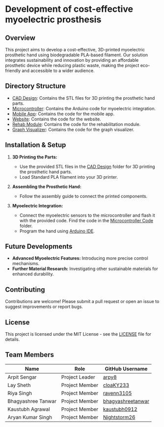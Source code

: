 # Development of cost-effective myoelectric prosthesis

## Overview
This project aims to develop a cost-effective, 3D-printed myoelectric prosthetic hand using biodegradable PLA-based filament. Our solution integrates sustainability and innovation by providing an affordable prosthetic device while reducing plastic waste, making the project eco-friendly and accessible to a wider audience.

## Directory Structure
- [CAD Design](/CAD%20Design/): Contains the STL files for 3D printing the prosthetic hand parts.
- [Microcontroller](/Microcontroller/): Contains the Arduino code for myoelectric integration.
- [Mobile App](/Mobile%20App/): Contains the code for the mobile app.
- [Website](/Website/): Contains the code for the website.
- [Rehab Module](/Rehab%20Module/): Contains the code for the rehabilitation module.
- [Graph Visualizer](/Graph%20Visualizer/): Contains the code for the graph visualizer.

## Installation & Setup
1. **3D Printing the Parts:**
   - Use the provided STL files in the [CAD Design](/CAD%20Design/) folder for 3D printing the prosthetic hand parts.
   - Load Standard PLA filament into your 3D printer.

2. **Assembling the Prosthetic Hand:**
   - Follow the assembly guide to connect the printed components.

3. **Myoelectric Integration:**
   - Connect the myoelectric sensors to the microcontroller and flash it with the provided code. Find the code in the [Microcontroller Code](/Microcontroller/) folder.
   - Program the hand using [Arduino IDE](https://www.arduino.cc/en/software).

## Future Developments
- **Advanced Myoelectric Features:** Introducing more precise control mechanisms.
- **Further Material Research:** Investigating other sustainable materials for enhanced durability.

## Contributing
Contributions are welcome! Please submit a pull request or open an issue to suggest improvements or report bugs.

## License
This project is licensed under the MIT License - see the [LICENSE](LICENSE) file for details.

## Team Members

| Name | Role | GitHub Username |
| --- | --- | --- |
| Arpit Sengar | Project Leader | [arpy8](https://github.com/arpy8) |
| Lay Sheth | Project Member | [cloaKY233](https://github.com/cloaKY233) |
| Riya Singh | Project Member | [ravenn3105](https://github.com/ravenn3105) |
| Bhagyashree Tanwar | Project Member | [bhagyashreetanwar](https://github.com/bhagyashreetanwar) |
| Kaustubh Agrawal | Project Member | [kaustubh0912](https://github.com/kaustubh0912) |
| Aryan Kumar Singh | Project Member | [Nightstorm26](https://github.com/Nightstorm26) |